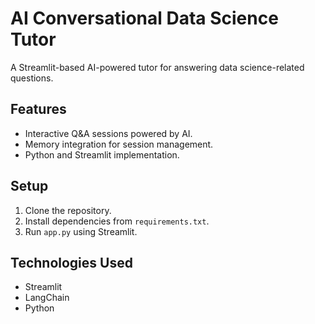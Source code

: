 # AI Conversational Data Science Tutor
A Streamlit-based AI-powered tutor for answering data science-related questions.

## Features
- Interactive Q&A sessions powered by AI.
- Memory integration for session management.
- Python and Streamlit implementation.

## Setup
1. Clone the repository.
2. Install dependencies from `requirements.txt`.
3. Run `app.py` using Streamlit.

## Technologies Used
- Streamlit
- LangChain
- Python
